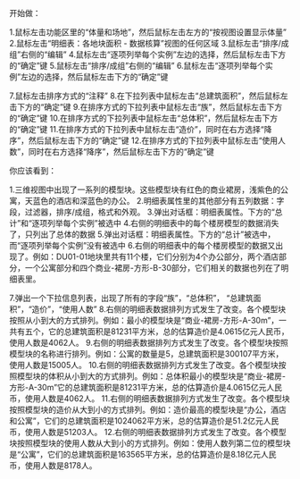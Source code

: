 开始做：

1.鼠标左击功能区里的“体量和场地”，然后鼠标左击左方的“按视图设置显示体量”
2.鼠标左击“明细表：各地块面积 - 数据核算”视图的任何区域
3.鼠标左击“排序/成组”右侧的“编辑”
4.鼠标左击“逐项列举每个实例”左边的选择，然后鼠标左击下方的“确定”键
5.鼠标左击“排序/成组”右侧的“编辑”
6.鼠标左击“逐项列举每个实例”左边的选择，然后鼠标左击下方的“确定”键

7.鼠标左击排序方式的“注释”
8.在下拉列表中鼠标左击“总建筑面积”，然后鼠标左击下方的“确定”键
9.在排序方式的下拉列表中鼠标左击“族”，然后鼠标左击下方的“确定”键
10.在排序方式的下拉列表中鼠标左击“总体积”，然后鼠标左击下方的“确定”键
11.在排序方式的下拉列表中鼠标左击“造价”，同时在右方选择“降序”，然后鼠标左击下方的“确定”键
12.在排序方式的下拉列表中鼠标左击“使用人数”，同时在右方选择“降序”，然后鼠标左击下方的“确定”键

你应该看到：

1.三维视图中出现了一系列的模型块。这些模型块有红色的商业裙房，浅紫色的公寓，天蓝色的酒店和深蓝色的办公。
2.明细表属性里的其他部分有五列数据：字段，过滤器，排序/成组，格式和外观。
3.弹出对话框：明细表属性。下方的“总计”和“逐项列举每个实例”被选中
4.右侧的明细表中的每个楼房模型的数据消失了，只列出了总体的数据
5.弹出对话框：明细表属性。下方的“总计”被选中，而“逐项列举每个实例”没有被选中
6.右侧的明细表中的每个楼房模型的数据又出现了。例如：DU01-01地块里共有11个楼，它们分别为4个办公部分，两个酒店部分，一个公寓部分和四个商业-裙房-方形-B-30部分，它们相关的数据也列在了明细表里。

7.弹出一个下拉信息列表，出现了所有的字段“族”，“总体积”， “总建筑面积”，“造价”，“使用人数”
8.右侧的明细表数据排列方式发生了改变。各个模型块按照从小到大的方式排列。例如：最小的模型块是“商业-裙房-方形-A-30m”，一共有五个，它的总建筑面积是81231平方米，总的估算造价是4.0615亿元人民币，使用人数是4062人。
9.右侧的明细表数据排列方式发生了改变。各个模型块按照模型块的名称进行排列。例如：公寓的数量是5，总建筑面积是300107平方米，使用人数是15005人。
10.右侧的明细表数据排列方式发生了改变。各个模型块按照模型块的体积从小到大的方式排列。例如：总体积最小的模型块是“商业-裙房-方形-A-30m”它的总建筑面积是81231平方米，总的估算造价是4.0615亿元人民币，使用人数是4062人。
11.右侧的明细表数据排列方式发生了改变。各个模型块按照模型块的造价从大到小的方式排列。例如：造价最高的模型块是“办公，酒店和公寓”，它们的总建筑面积是1024062平方米，总的估算造价是51.2亿元人民币，使用人数是51203人。
12.右侧的明细表数据排列方式发生了改变。各个模型块按照模型块的使用人数从大到小的方式排列。例如：使用人数列第二位的模型块是“公寓”，它们的总建筑面积是163565平方米，总的估算造价是8.18亿元人民币，使用人数是8178人。

